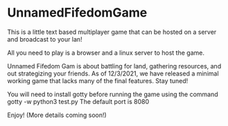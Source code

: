 # UnnamedFifedomGame
This is a little text based multiplayer game that can be hosted on a server and broadcast to your lan!

All you need to play is a browser and a linux server to host the game.

Unnamed Fifedom Gam is about battling for land, gathering resources, and out strategizing your friends. As of 12/3/2021, we have released a minimal working game that lacks many of the final features. Stay tuned!

You will need to install gotty before running the game using the command gotty -w python3 test.py
The default port is 8080

Enjoy! (More details coming soon!)
